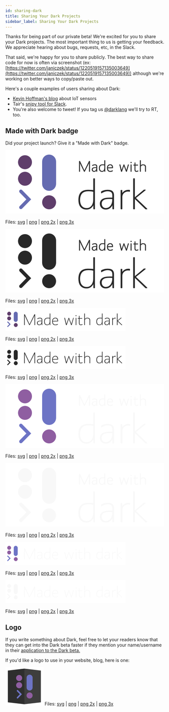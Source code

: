 ```yaml
---
id: sharing-dark
title: Sharing Your Dark Projects
sidebar_label: Sharing Your Dark Projects
---
```


Thanks for being part of our private beta! We're excited for you to share your Dark projects. The most important thing to us is getting your feedback. We appreciate hearing about bugs, requests, etc, in the Slack.

That said, we're happy for you to share publicly. The best way to share code for now is often via screenshot (ex: [https://twitter.com/janiczek/status/1220519157135003649](https://twitter.com/janiczek/status/1220519157135003649)) although we're working on better ways to copy/paste out.

Here's a couple examples of users sharing about Dark:

- [Kevin Hoffman's blog](https://medium.com/@KevinHoffman/shedding-some-light-on-dark-9086b45988ed) about IoT sensors
- Tair's [snipy tool for Slack](https://snipy.io/).
- You're also welcome to tweet! If you tag us [@darklang](https://twitter.com/darklang) we'll try to RT, too.

## Made with Dark badge

Did your project launch? Give it a "Made with Dark" badge.

<div class="badges lightBackground">
  <div class="badge">
    <img class="medium" src="assets/branding/md-color-light@2x.png">
    <p>Files:
      <a href="assets/branding/md-color-light.svg" target="_blank">svg</a> |
      <a href="assets/branding/md-color-light@1x.png" target="_blank">png</a> |
      <a href="assets/branding/md-color-light@2x.png" target="_blank">png 2x</a> |
      <a href="assets/branding/md-color-light@3x.png" target="_blank">png 3x</a>
    </p>
  </div>

  <div class="badge">
    <img class="medium" src="assets/branding/md-mono-light@2x.png">
    <p>Files:
      <a href="assets/branding/md-mono-light.svg" target="_blank">svg</a> |
      <a href="assets/branding/md-mono-light@1x.png" target="_blank">png</a> | 
      <a href="assets/branding/md-mono-light@2x.png" target="_blank">png 2x</a> |
      <a href="assets/branding/md-mono-light@3x.png" target="_blank">png 3x</a>
    </p>
  </div>

  <div class="badge">
    <img class="small" src="assets/branding/sm-color-light@3x.png">
    <p>Files:
      <a href="assets/branding/sm-color-light.svg" target="_blank">svg</a> |
      <a href="assets/branding/sm-color-light@1x.png" target="_blank">png</a> |
      <a href="assets/branding/sm-color-light@2x.png" target="_blank">png 2x</a> |
      <a href="assets/branding/sm-color-light@3x.png" target="_blank">png 3x</a>
    </p>
  </div>

  <div class="badge">
    <img class="small" src="assets/branding/sm-mono-light@3x.png">
    <p>Files:
      <a href="assets/branding/sm-mono-light.svg" target="_blank">svg</a> |
      <a href="assets/branding/sm-mono-light@1x.png" target="_blank">png</a> |
      <a href="assets/branding/sm-mono-light@2x.png" target="_blank">png 2x</a> |
      <a href="assets/branding/sm-mono-light@3x.png" target="_blank">png 3x</a>
    </p>
  </div>
</div>

<div class="badges darkBackground">
  <div class="badge">
    <img class="medium" src="assets/branding/md-color-dark@2x.png">
    <p>Files:
      <a href="assets/branding/md-color-dark.svg" target="_blank">svg</a> |
      <a href="assets/branding/md-color-dark@1x.png" target="_blank">png</a> |
      <a href="assets/branding/md-color-dark@2x.png" target="_blank">png 2x</a> |
      <a href="assets/branding/md-color-dark@3x.png" target="_blank">png 3x</a>
    </p>
  </div>

  <div class="badge">
    <img class="medium" src="assets/branding/md-mono-dark@2x.png">
    <p>Files:
      <a href="assets/branding/md-mono-dark.svg" target="_blank">svg</a> |
      <a href="assets/branding/md-mono-dark@1x.png" target="_blank">png</a> | 
      <a href="assets/branding/md-mono-dark@2x.png" target="_blank">png 2x</a> |
      <a href="assets/branding/md-mono-dark@3x.png" target="_blank">png 3x</a>
    </p>
  </div>

  <div class="badge">
    <img class="small" src="assets/branding/sm-color-dark@3x.png">
    <p>Files:
      <a href="assets/branding/sm-color-dark.svg" target="_blank">svg</a> |
      <a href="assets/branding/sm-color-dark@1x.png" target="_blank">png</a> |
      <a href="assets/branding/sm-color-dark@2x.png" target="_blank">png 2x</a> |
      <a href="assets/branding/sm-color-dark@3x.png" target="_blank">png 3x</a>
    </p>
  </div>

  <div class="badge">
    <img class="small" src="assets/branding/sm-mono-dark@3x.png">
    <p>Files:
      <a href="assets/branding/sm-mono-dark.svg" target="_blank">svg</a> |
      <a href="assets/branding/sm-mono-dark@1x.png" target="_blank">png</a> |
      <a href="assets/branding/sm-mono-dark@2x.png" target="_blank">png 2x</a> |
      <a href="assets/branding/sm-mono-dark@3x.png" target="_blank">png 3x</a>
    </p>
  </div>
</div>

## Logo

If you write something about Dark, feel free to let your readers know that they can get into the Dark beta faster if they mention your name/username in their [application to the Dark beta.](https://darklang.com/beta)

If you'd like a logo to use in your website, blog, here is one:

![assets/branding/logo@1x.png](assets/branding/logo@1x.png)
Files: [svg](assets/branding/logo.svg) | [png](assets/branding/logo@1x.png) | [png 2x](assets/branding/logo@2x.png) | [png 3x](assets/branding/logo@3x.png)
